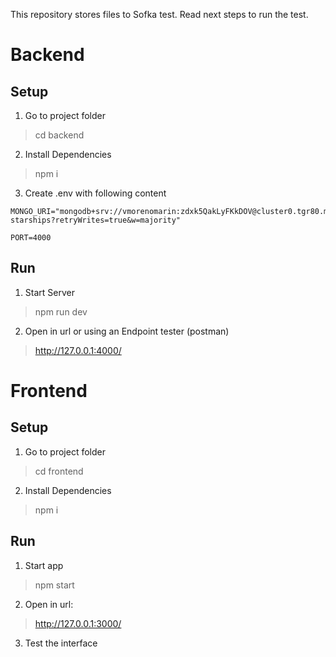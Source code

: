 This repository stores files to Sofka test. Read next steps to run the test.

# Backend

## Setup

1. Go to project folder

> cd backend

2. Install Dependencies

> npm i

3. Create .env with following content

````
MONGO_URI="mongodb+srv://vmorenomarin:zdxk5QakLyFKkDOV@cluster0.tgr80.mongodb.net/softka-starships?retryWrites=true&w=majority"

PORT=4000

````

## Run

1. Start Server

> npm run dev

2. Open in url or using an Endpoint tester (postman)

> http://127.0.0.1:4000/

# Frontend

## Setup

1. Go to project folder

> cd frontend

2. Install Dependencies

> npm i

## Run

1. Start app

> npm start

2. Open in url:

> http://127.0.0.1:3000/

3. Test the interface

